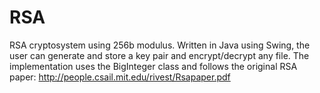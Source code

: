 # RSA
RSA cryptosystem using 256b modulus. Written in Java using Swing, the user can generate and store a key pair and encrypt/decrypt any file.
The implementation uses the BigInteger class and follows the original RSA paper: http://people.csail.mit.edu/rivest/Rsapaper.pdf
